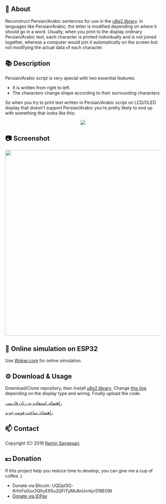 ## 📖 About
Reconstruct Persian/Arabic sentences for use in the [u8g2 library](https://github.com/olikraus/u8g2/). In languages like Persian/Arabic, the letter is modified depending on where it should go in a word. Usually, when you print to the display ordinary Persian/Arabic text, each character is printed individually and is not joined together, whereas a computer would join it automatically on the screen but not modifying the actual data of each character.

## 📚 Description
Persian/Arabic script is very special with two essential features:
- It is written from right to left.
- The characters change shape according to their surrounding characters.

So when you try to print text written in Persian/Arabic script on LCD/OLED display that doesn’t support Persian/Arabic you’re pretty likely to end up with something that looks like this:

<p align="center">
  <img src="http://mpcabd.xyz/wp-content/uploads/2012/05/arabic-1.png">
</p>

## 📷 Screenshot
<p align="center">
  <img width="516" height="600" src="https://github.com/idreamsi/u8g2-persian-reshaper/blob/master/screenshot.jpg?raw=true">
</p>

## 🏃 Online simulation on ESP32
Use [Wokwi.com](https://wokwi.com/projects/396665716569734145) for online simulation.

## ⚙️ Download & Usage
Download/Clone repository, then Install [u8g2 library](https://github.com/olikraus/u8g2/wiki/u8g2install). Change [this line](https://github.com/idreamsi/u8g2-persian-reshaper/blob/629c98f3ab882f6cb7662f8ce0c2ef2c2fa8111d/u8g2-persian-reshaper.ino#L15) depending on the display type and wiring. Finally upload the code.

[راهنمای استفاده به زبان فارسی](http://www.idreams.ir/%d9%81%d8%a7%d8%b1%d8%b3%db%8c-%d9%86%d9%88%db%8c%d8%b3%db%8c-%d8%af%d8%b1-%d8%a2%d8%b1%d8%af%d9%88%db%8c%d9%86%d9%88-%d8%a8%d8%a7-%da%a9%d8%aa%d8%a7%d8%a8%d8%ae%d8%a7%d9%86%d9%87-u8g2/)

[راهنمای ساخت فونت جدید](http://www.idreams.ir/%da%86%da%af%d9%88%d9%86%da%af%db%8c-%d8%b3%d8%a7%d8%ae%d8%aa-%d9%81%d9%88%d9%86%d8%aa-%d8%af%d9%84%d8%ae%d9%88%d8%a7%d9%87-%d8%a8%d8%b1%d8%a7%db%8c-%da%a9%d8%aa%d8%a7%d8%a8%d8%ae%d8%a7%d9%86%d9%87-u8/)

## 📫 Contact
Copyright (C) 2019 [Ramin Sangesari](mailto:r.sangsari@gmail.com).

## 💵 Donation
If this project help you reduce time to develop, you can give me a cup of coffee :)

- Donate via Bitcoin: UQDpI3G-KrhrFo0uv2QXyE95u2QFITyMu8nUvrkjv518EO8t
- [Donate via IDPay](https://daramet.com/idreams)
